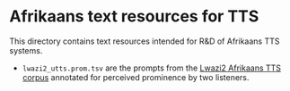 Afrikaans text resources for TTS
================================

This directory contains text resources intended for R&D of Afrikaans TTS systems.

 - `lwazi2_utts.prom.tsv` are the prompts from the [Lwazi2 Afrikaans TTS corpus][rma:afr] annotated for perceived prominence by two listeners.

[rma:afr]: http://rma.nwu.ac.za/index.php/lwazi2-afr-tts-corpus.html
